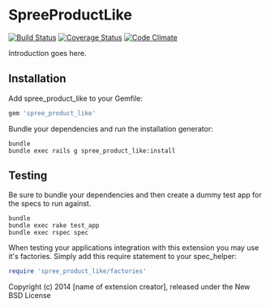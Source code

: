 SpreeProductLike
================
[![Build Status](https://travis-ci.org/netguru/spree_product_like.png)](https://travis-ci.org/netguru/spree_product_like)
[![Coverage Status](https://coveralls.io/repos/netguru/spree_product_like/badge.png?branch=master)](https://coveralls.io/r/netguru/spree_product_like?branch=master)
[![Code Climate](https://codeclimate.com/github/netguru/spree_product_like.png)](https://codeclimate.com/github/netguru/spree_product_like)


Introduction goes here.

Installation
------------

Add spree_product_like to your Gemfile:

```ruby
gem 'spree_product_like'
```

Bundle your dependencies and run the installation generator:

```shell
bundle
bundle exec rails g spree_product_like:install
```

Testing
-------

Be sure to bundle your dependencies and then create a dummy test app for the specs to run against.

```shell
bundle
bundle exec rake test_app
bundle exec rspec spec
```

When testing your applications integration with this extension you may use it's factories.
Simply add this require statement to your spec_helper:

```ruby
require 'spree_product_like/factories'
```

Copyright (c) 2014 [name of extension creator], released under the New BSD License
